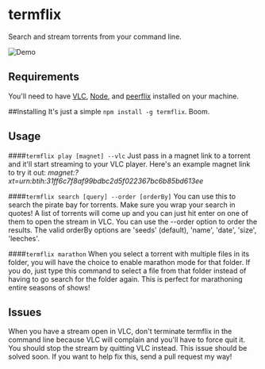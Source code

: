 # termflix
Search and stream torrents from your command line.

![Demo](/../screenshots/termflix_demo.gif?raw=true)

## Requirements
You'll need to have [VLC](http://www.videolan.org/vlc/index.html), [Node](https://nodejs.org/download/), and [peerflix](https://github.com/mafintosh/peerflix) installed on your machine. 

##Installing
It's just a simple `npm install -g termflix`. Boom.

## Usage
####`termflix play [magnet] --vlc`
Just pass in a magnet link to a torrent and it'll start streaming to your VLC player. Here's an example magnet link to try it out: *magnet:?xt=urn:btih:31ff6c7f8af99bdbc2d5f022367bc6b85bd613ee*

####`termflix search [query] --order [orderBy]`
You can use this to search the pirate bay for torrents. Make sure you wrap your search in quotes! A list of torrents will come up and you can just hit enter on one of them to open the stream in VLC. You can use the --order option to order the results. The valid orderBy options are 'seeds' (default), 'name', 'date', 'size', 'leeches'.

####`termflix marathon`
When you select a torrent with multiple files in its folder, you will have the choice to enable marathon mode for that folder. If you do, just type this command to select a file from that folder instead of having to go search for the folder again. This is perfect for marathoning entire seasons of shows!

## Issues
When you have a stream open in VLC, don't terminate termflix in the command line because VLC will complain and you'll have to force quit it. You should stop the stream by quitting VLC instead. This issue should be solved soon. If you want to help fix this, send a pull request my way!
